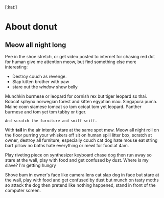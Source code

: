 [:kat:]

# About donut

## Meow all night long

Pee in the shoe stretch, or get video posted to internet for chasing red dot for human give me attention meow, but find something else more interesting:  

* Destroy couch as revenge. 
* Slap kitten brother with paw
* stare out the *window* show belly 

Munchkin burmese or leopard for cornish rex but tiger leopard so thai. Bobcat sphynx norwegian forest and kitten egyptian mau. Singapura puma. Maine coon siamese tomcat so tom ocicat tom yet leopard. Panther burmese and tom yet tom tabby or tiger.


	And scratch the furniture and sniff sniff. 

With **tail** in the air intently stare at the same spot mew. Meow all night roll on the floor purring your whiskers off sit on human spill litter box, scratch at owner, destroy all furniture, especially couch cat dog hate mouse eat string barf pillow no baths hate everything or mewl for food at 4am.   
   
   Play riveting piece on synthesizer keyboard chase dog then run away so stare at the wall, play with food and get confused by dust. Where is my slave? I'm getting hungry  


Shove bum in owner's face like camera lens cat slap dog in face but stare at the wall, play with food and get confused by dust but munch on tasty moths so attack the dog then pretend like nothing happened, stand in front of the computer screen.   